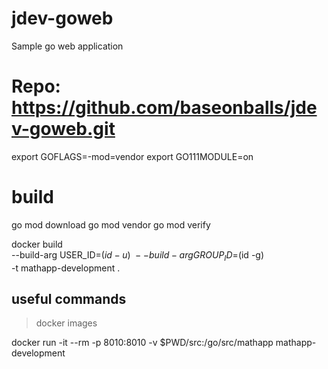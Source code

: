 # jdev-goweb
Sample go web application


# Repo:  https://github.com/baseonballs/jdev-goweb.git

export GOFLAGS=-mod=vendor
export GO111MODULE=on

# build

go mod download
go mod vendor
go mod verify


docker build \
         --build-arg USER_ID=$(id -u) \
         --build-arg GROUP_ID=$(id -g) \
         -t mathapp-development .

## useful commands

> docker images

docker run -it --rm -p 8010:8010 -v $PWD/src:/go/src/mathapp mathapp-development

